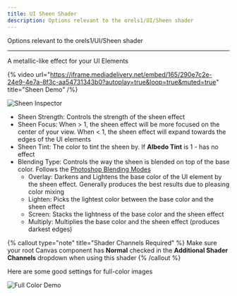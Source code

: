 ```yaml
---
title: UI Sheen Shader
description: Options relevant to the orels1/UI/Sheen shader
---
```


Options relevant to the orels1/UI/Sheen shader

---

A metallic-like effect for your UI Elements

{% video url="https://iframe.mediadelivery.net/embed/165/290e7c2e-24e9-4e7a-8f3c-aa54731343b0?autoplay=true&loop=true&muted=true" title="Sheen Demo" /%}

![Sheen Inspector](/img/docs/ui/sheen/sheen-inspector.png "Sheen Inspector")

- Sheen Strength: Controls the strength of the sheen effect
- Sheen Focus: When > 1, the sheen effect will be more focused on the center of your view. When < 1, the sheen effect will expand towards the edges of the UI elements
- Sheen Tint: The color to tint the sheen by. If **Albedo Tint** is 1 - has no effect
- Blending Type: Controls the way the sheen is blended on top of the base color. Follows the [Photoshop Blending Modes](https://helpx.adobe.com/photoshop/using/blending-modes.html)
  - Overlay: Darkens and Lightens the base color of the UI element by the sheen effect. Generally produces the best results due to pleasing color mixing
  - Lighten: Picks the lightest color between the base color and the sheen effect
  - Screen: Stacks the lightness of the base color and the sheen effect
  - Multiply: Multiplies the base color and the sheen effect (produces darkest edges)

{% callout type="note" title="Shader Channels Required" %}
Make sure your root Canvas component has **Normal** checked in the **Additional Shader Channels** dropdown when using this shader
{% /callout %}

Here are some good settings for full-color images

![Full Color Demo](/img/docs/ui/sheen/sheen-image-settings.png "Good settings for full-color images")
